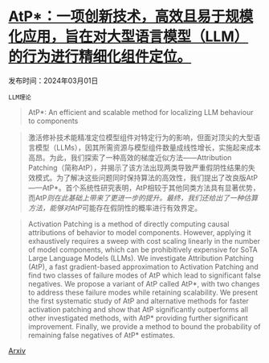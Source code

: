 # [AtP*：一项创新技术，高效且易于规模化应用，旨在对大型语言模型（LLM）的行为进行精细化组件定位。](https://arxiv.org/abs/2403.00745)

发布时间：2024年03月01日

`LLM理论`

> AtP*: An efficient and scalable method for localizing LLM behaviour to components

> 激活修补技术能精准定位模型组件对特定行为的影响，但面对顶尖的大型语言模型（LLMs），因其所需资源与模型组件数量成线性增长，实施起来成本高昂。为此，我们探索了一种高效的梯度近似方法——Attribution Patching（简称AtP），并揭示了该方法出现两类导致严重假阴性结果的失效模式。为了解决这些问题同时保持算法的高效性，我们提出了改良版AtP——AtP*。首个系统性研究表明，AtP相较于其他同类方法具有显著优势，而AtP*则在此基础上带来了更进一步的提升。最终，我们还给出了一种估算方法，能够对AtP*可能存在假阴性的概率进行有效界定。

> Activation Patching is a method of directly computing causal attributions of behavior to model components. However, applying it exhaustively requires a sweep with cost scaling linearly in the number of model components, which can be prohibitively expensive for SoTA Large Language Models (LLMs). We investigate Attribution Patching (AtP), a fast gradient-based approximation to Activation Patching and find two classes of failure modes of AtP which lead to significant false negatives. We propose a variant of AtP called AtP*, with two changes to address these failure modes while retaining scalability. We present the first systematic study of AtP and alternative methods for faster activation patching and show that AtP significantly outperforms all other investigated methods, with AtP* providing further significant improvement. Finally, we provide a method to bound the probability of remaining false negatives of AtP* estimates.

[Arxiv](https://arxiv.org/abs/2403.00745)